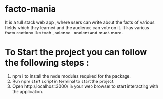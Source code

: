 # facto-mania
It is a full stack web app , where users can write about the facts of various fields which they learned and the audience can vote on it. It has various facts sections like tech , science , ancient and much more.

# To Start the project you can follow the following steps :
1) npm i to install the node modules required for the package.
2) Run npm start script in terminal to start the project.
3) Open http://localhost:3000/ in your web browser to start interacting with the application.
